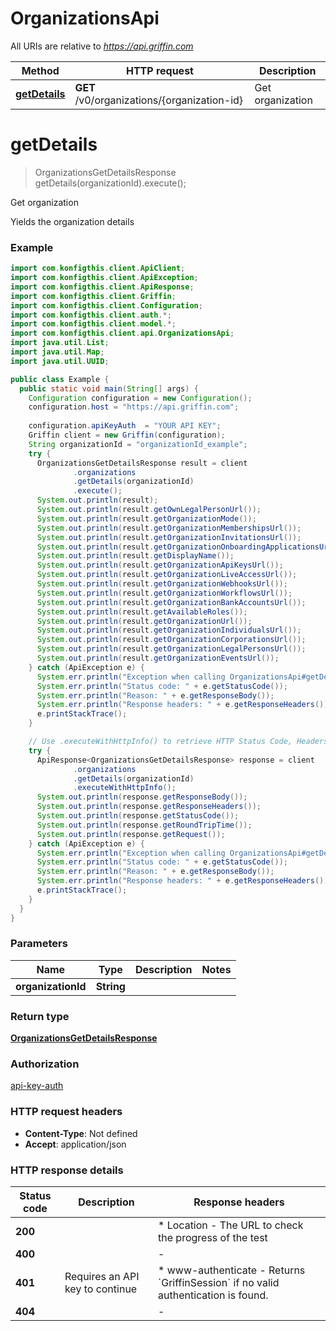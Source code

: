 # OrganizationsApi

All URIs are relative to *https://api.griffin.com*

| Method | HTTP request | Description |
|------------- | ------------- | -------------|
| [**getDetails**](OrganizationsApi.md#getDetails) | **GET** /v0/organizations/{organization-id} | Get organization |


<a name="getDetails"></a>
# **getDetails**
> OrganizationsGetDetailsResponse getDetails(organizationId).execute();

Get organization

Yields the organization details

### Example
```java
import com.konfigthis.client.ApiClient;
import com.konfigthis.client.ApiException;
import com.konfigthis.client.ApiResponse;
import com.konfigthis.client.Griffin;
import com.konfigthis.client.Configuration;
import com.konfigthis.client.auth.*;
import com.konfigthis.client.model.*;
import com.konfigthis.client.api.OrganizationsApi;
import java.util.List;
import java.util.Map;
import java.util.UUID;

public class Example {
  public static void main(String[] args) {
    Configuration configuration = new Configuration();
    configuration.host = "https://api.griffin.com";
    
    configuration.apiKeyAuth  = "YOUR API KEY";
    Griffin client = new Griffin(configuration);
    String organizationId = "organizationId_example";
    try {
      OrganizationsGetDetailsResponse result = client
              .organizations
              .getDetails(organizationId)
              .execute();
      System.out.println(result);
      System.out.println(result.getOwnLegalPersonUrl());
      System.out.println(result.getOrganizationMode());
      System.out.println(result.getOrganizationMembershipsUrl());
      System.out.println(result.getOrganizationInvitationsUrl());
      System.out.println(result.getOrganizationOnboardingApplicationsUrl());
      System.out.println(result.getDisplayName());
      System.out.println(result.getOrganizationApiKeysUrl());
      System.out.println(result.getOrganizationLiveAccessUrl());
      System.out.println(result.getOrganizationWebhooksUrl());
      System.out.println(result.getOrganizationWorkflowsUrl());
      System.out.println(result.getOrganizationBankAccountsUrl());
      System.out.println(result.getAvailableRoles());
      System.out.println(result.getOrganizationUrl());
      System.out.println(result.getOrganizationIndividualsUrl());
      System.out.println(result.getOrganizationCorporationsUrl());
      System.out.println(result.getOrganizationLegalPersonsUrl());
      System.out.println(result.getOrganizationEventsUrl());
    } catch (ApiException e) {
      System.err.println("Exception when calling OrganizationsApi#getDetails");
      System.err.println("Status code: " + e.getStatusCode());
      System.err.println("Reason: " + e.getResponseBody());
      System.err.println("Response headers: " + e.getResponseHeaders());
      e.printStackTrace();
    }

    // Use .executeWithHttpInfo() to retrieve HTTP Status Code, Headers and Request
    try {
      ApiResponse<OrganizationsGetDetailsResponse> response = client
              .organizations
              .getDetails(organizationId)
              .executeWithHttpInfo();
      System.out.println(response.getResponseBody());
      System.out.println(response.getResponseHeaders());
      System.out.println(response.getStatusCode());
      System.out.println(response.getRoundTripTime());
      System.out.println(response.getRequest());
    } catch (ApiException e) {
      System.err.println("Exception when calling OrganizationsApi#getDetails");
      System.err.println("Status code: " + e.getStatusCode());
      System.err.println("Reason: " + e.getResponseBody());
      System.err.println("Response headers: " + e.getResponseHeaders());
      e.printStackTrace();
    }
  }
}

```

### Parameters

| Name | Type | Description  | Notes |
|------------- | ------------- | ------------- | -------------|
| **organizationId** | **String**|  | |

### Return type

[**OrganizationsGetDetailsResponse**](OrganizationsGetDetailsResponse.md)

### Authorization

[api-key-auth](../README.md#api-key-auth)

### HTTP request headers

 - **Content-Type**: Not defined
 - **Accept**: application/json

### HTTP response details
| Status code | Description | Response headers |
|-------------|-------------|------------------|
| **200** |  |  * Location - The URL to check the progress of the test <br>  |
| **400** |  |  -  |
| **401** | Requires an API key to continue |  * www-authenticate - Returns &#x60;GriffinSession&#x60; if no valid authentication is found. <br>  |
| **404** |  |  -  |


